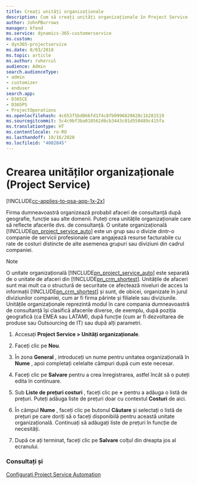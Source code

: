 ```yaml
---
title: Creați unități organizaționale
description: Cum să creați unități organizaționale în Project Service
author: JohnPBurrows
manager: kfend
ms.service: dynamics-365-customerservice
ms.custom:
- dyn365-projectservice
ms.date: 8/03/2018
ms.topic: article
ms.author: ruhercul
audience: Admin
search.audienceType:
- admin
- customizer
- enduser
search.app:
- D365CE
- D365PS
- ProjectOperations
ms.openlocfilehash: 4c653f5bd066fd174c8fb0996820628c1b281519
ms.sourcegitcommit: 5c4c9bf3ba018562d6cb3443c01d550489c415fa
ms.translationtype: HT
ms.contentlocale: ro-RO
ms.lasthandoff: 10/16/2020
ms.locfileid: "4082845"
---
```

# <a name="create-organizational-units-project-service"></a>Crearea unităților organizaționale (Project Service)

[!INCLUDE[cc-applies-to-psa-app-1x-2x](../includes/cc-applies-to-psa-app-1x-2x.md)]

Firma dumneavoastră organizează probabil afaceri de consultanță după geografie, funcție sau alte domenii. Puteți crea unitățile organizaționale care să reflecte afacerile dvs. de consultanță. O unitate organizațională [!INCLUDE[pn_project_service_auto](../includes/pn-project-service-auto.md)] este un grup sau o divizie dintr-o companie de servicii profesionale care angajează resurse facturabile cu rate de costuri distincte de alte asemenea grupuri sau diviziuni din cadrul companiei.  
  
> [!NOTE]
>  O unitate organizațională [!INCLUDE[pn_project_service_auto](../includes/pn-project-service-auto.md)] este separată de o unitate de afaceri din [!INCLUDE[pn_crm_shortest](../includes/pn-crm-shortest.md)]. Unitățile de afaceri sunt mai mult ca o structură de securitate ce afectează niveluri de acces la informații [!INCLUDE[pn_crm_shortest](../includes/pn-crm-shortest.md)] și sunt, de obicei, organizate în jurul diviziunilor companiei, cum ar fi firma părinte și filialele sau diviziunile. Unitățile organizaționale reprezintă modul în care compania dumneavoastră de consultanță își clasifică afacerile diverse, de exemplu, după poziția geografică (ca EMEA sau LATAM), după funcție (cum ar fi dezvoltarea de produse sau Outsourcing de IT) sau după alți parametri.  
  
1.  Accesați **Project Service > Unități organizaționale**.  
  
2.  Faceți clic pe **Nou**.  
  
3.  În zona **General** , introduceți un nume pentru unitatea organizațională în **Nume** , apoi completați celelalte câmpuri după cum este necesar.  
  
4.  Faceți clic pe **Salvare** pentru a crea înregistrarea, astfel încât să o puteți edita în continuare.  
  
5.  Sub **Liste de prețuri costuri** , faceți clic pe **+** pentru a adăuga o listă de prețuri. Puteți adăuga liste de prețuri doar cu contextul **Costuri** de aici.  
  
6.  În câmpul **Nume** , faceți clic pe butonul **Căutare** și selectați o listă de prețuri pe care doriți să o faceți disponibilă pentru această unitate organizațională. Continuați să adăugați liste de prețuri în funcție de necesități.  
  
7.  După ce ați terminat, faceți clic pe **Salvare** colțul din dreapta jos al ecranului.  
  
### <a name="see-also"></a>Consultați și  
 [Configurați Project Service Automation](../psa/configure.md)
